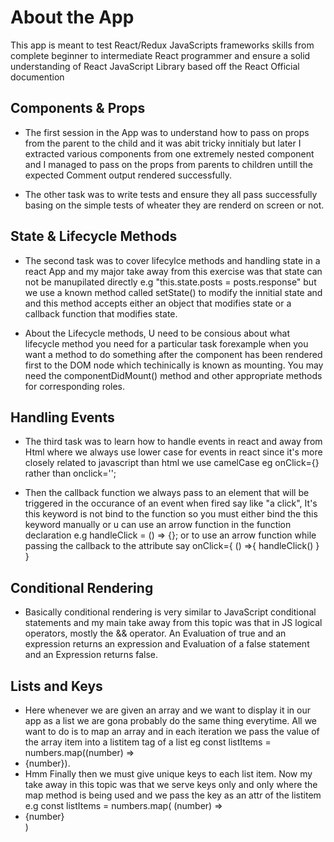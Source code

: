 # About the App

This app is meant to test React/Redux JavaScripts frameworks skills from complete beginner to intermediate React programmer and ensure a solid understanding of React JavaScript Library based off the React Official documention

## Components & Props

- The first session in the App was to understand how to pass on props from the parent to the child and it was abit tricky innitialy but later I extracted various components from one extremely nested component and I managed to pass on the props from parents to children untill the expected Comment output rendered successfully.

- The other task was to write tests and ensure they all pass successfully basing on the simple tests of wheater they are renderd on screen or not.

## State & Lifecycle Methods

- The second task was to cover lifecylce methods and handling state in a react App and my major take away from this exercise was that state can not be manupilated directly e.g "this.state.posts = posts.response" but we use a known method called setState() to modify the innitial state and and this method accepts either an object that modifies state or a callback function that modifies state.

- About the Lifecycle methods, U need to be consious about what lifecycle method you need for a particular task forexample when you want a method to do something after the component has been rendered first to the DOM node which techinically is known as mounting. You may need the componentDidMount() method and other appropriate methods for corresponding roles.

## Handling Events

- The third task was to learn how to handle events in react and away from Html where we always use lower case for events in react since it's more closely related to javascript than html we use camelCase eg onClick={} rather than onclick='';

- Then the callback function we always pass to an element that will be triggered in the occurance of an event when fired say like "a click", It's this keyword is not bind to the function so you must either bind the this keyword manually or u can use an arrow function in the function declaration e.g handleClick = () => {}; or to use an arrow function while passing the callback to the attribute say onClick={ () =>{ handleClick() } }

## Conditional Rendering

- Basically conditional rendering is very similar to JavaScript conditional statements and my main take away from this topic was that in JS logical operators, mostly the && operator. An Evaluation of true and an expression returns an expression and Evaluation of a false statement and an Expression returns false.

## Lists and Keys

- Here whenever we are given an array and we want to display it in our app as a list we are gona probably do the same thing everytime. All we want to do is to map an array and in each iteration we pass the value of the array item into a listitem tag of a list eg const listItems = numbers.map((number) => <li>{number}<l1/>).
- Hmm Finally then we must give unique keys to each list item. Now my take away in this topic was that we serve keys only and only where the map method is being used and we pass the key as an attr of the listitem e.g const listItems = numbers.map( (number) => <li key={number.toString()}>{number}</li>)
